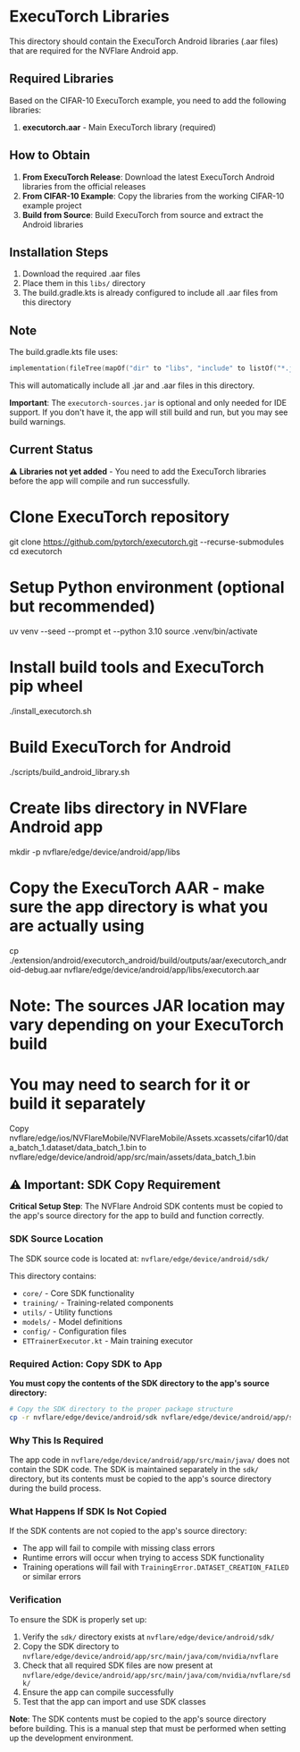 # ExecuTorch Libraries

This directory should contain the ExecuTorch Android libraries (.aar files) that are required for the NVFlare Android app.

## Required Libraries

Based on the CIFAR-10 ExecuTorch example, you need to add the following libraries:

1. **executorch.aar** - Main ExecuTorch library (required)

## How to Obtain

1. **From ExecuTorch Release**: Download the latest ExecuTorch Android libraries from the official releases
2. **From CIFAR-10 Example**: Copy the libraries from the working CIFAR-10 example project
3. **Build from Source**: Build ExecuTorch from source and extract the Android libraries

## Installation Steps

1. Download the required .aar files
2. Place them in this `libs/` directory
3. The build.gradle.kts is already configured to include all .aar files from this directory

## Note

The build.gradle.kts file uses:
```kotlin
implementation(fileTree(mapOf("dir" to "libs", "include" to listOf("*.jar", "*.aar"))))
```

This will automatically include all .jar and .aar files in this directory.

**Important**: The `executorch-sources.jar` is optional and only needed for IDE support. If you don't have it, the app will still build and run, but you may see build warnings.

## Current Status

⚠️ **Libraries not yet added** - You need to add the ExecuTorch libraries before the app will compile and run successfully.

# Clone ExecuTorch repository
git clone https://github.com/pytorch/executorch.git --recurse-submodules
cd executorch

# Setup Python environment (optional but recommended)
uv venv --seed --prompt et --python 3.10
source .venv/bin/activate

# Install build tools and ExecuTorch pip wheel
./install_executorch.sh

# Build ExecuTorch for Android
./scripts/build_android_library.sh

# Create libs directory in NVFlare Android app
mkdir -p nvflare/edge/device/android/app/libs

# Copy the ExecuTorch AAR - make sure the app directory is what you are actually using
cp ./extension/android/executorch_android/build/outputs/aar/executorch_android-debug.aar nvflare/edge/device/android/app/libs/executorch.aar

# Note: The sources JAR location may vary depending on your ExecuTorch build
# You may need to search for it or build it separately

Copy nvflare/edge/ios/NVFlareMobile/NVFlareMobile/Assets.xcassets/cifar10/data_batch_1.dataset/data_batch_1.bin to nvflare/edge/device/android/app/src/main/assets/data_batch_1.bin

## ⚠️ Important: SDK Copy Requirement

**Critical Setup Step**: The NVFlare Android SDK contents must be copied to the app's source directory for the app to build and function correctly.

### SDK Source Location
The SDK source code is located at: `nvflare/edge/device/android/sdk/`

This directory contains:
- `core/` - Core SDK functionality
- `training/` - Training-related components  
- `utils/` - Utility functions
- `models/` - Model definitions
- `config/` - Configuration files
- `ETTrainerExecutor.kt` - Main training executor

### Required Action: Copy SDK to App
**You must copy the contents of the SDK directory to the app's source directory:**

```bash
# Copy the SDK directory to the proper package structure
cp -r nvflare/edge/device/android/sdk nvflare/edge/device/android/app/src/main/java/com/nvidia/nvflare
```

### Why This Is Required
The app code in `nvflare/edge/device/android/app/src/main/java/` does not contain the SDK code. The SDK is maintained separately in the `sdk/` directory, but its contents must be copied to the app's source directory during the build process.

### What Happens If SDK Is Not Copied
If the SDK contents are not copied to the app's source directory:
- The app will fail to compile with missing class errors
- Runtime errors will occur when trying to access SDK functionality
- Training operations will fail with `TrainingError.DATASET_CREATION_FAILED` or similar errors

### Verification
To ensure the SDK is properly set up:
1. Verify the `sdk/` directory exists at `nvflare/edge/device/android/sdk/`
2. Copy the SDK directory to `nvflare/edge/device/android/app/src/main/java/com/nvidia/nvflare`
3. Check that all required SDK files are now present at `nvflare/edge/device/android/app/src/main/java/com/nvidia/nvflare/sdk/`
4. Ensure the app can compile successfully
5. Test that the app can import and use SDK classes

**Note**: The SDK contents must be copied to the app's source directory before building. This is a manual step that must be performed when setting up the development environment.

